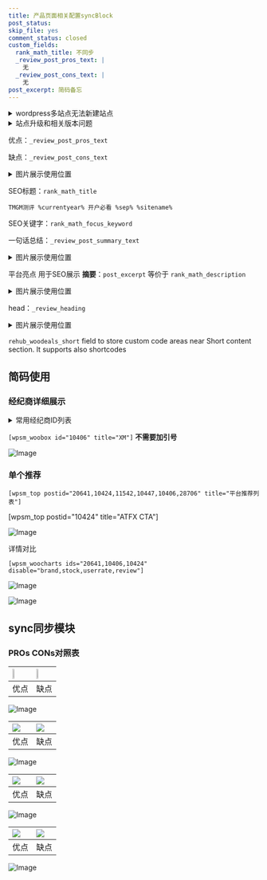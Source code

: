 ```yaml
---
title: 产品页面相关配置syncBlock
post_status: 
skip_file: yes
comment_status: closed
custom_fields:
  rank_math_title: 不同步
  _review_post_pros_text: |
    无
  _review_post_cons_text: |
    无
post_excerpt: 简码备忘
---
```

<details><summary>wordpress多站点无法新建站点</summary>

<li>和报错需要清理cookies一样的原因</li>
<li>wp-config.php里面<code>define( 'SUBDOMAIN_INSTALL', false );//子域名安装</code></li>
<li>新建子站点是用<code>define( 'SUBDOMAIN_INSTALL', true);//子域名安装</code> 完成以后，改成<code>false</code></li>
</details>

<details><summary>站点升级和相关版本问题</summary>

<p>wordpress：5.9.9
woocommerce：7.5.1
出现问题的地方：主题选项里面>><strong>Product layout >>compact style</strong></p>
<p>如何出现没有用过的字段 导致无法保存。先导出配置 然后进行修改，后面再次恢复即可。</p>
<p>出现部分字段无法显示时，需要返回默认布局后，对产品进行保存就好了。</p>
<p></p>
</details>

优点：`_review_post_pros_text`

缺点：`_review_post_cons_text`

<details><summary>图片展示使用位置</summary>

<img src="https://prod-files-secure.s3.us-west-2.amazonaws.com/39ed1227-6d7d-4570-be36-9ccd4a2c4241/f51d3d83-55d4-4bdf-9604-f37ec77ab556/Untitled.png?X-Amz-Algorithm=AWS4-HMAC-SHA256&X-Amz-Content-Sha256=UNSIGNED-PAYLOAD&X-Amz-Credential=ASIAZI2LB4662LW7B7SU%2F20250908%2Fus-west-2%2Fs3%2Faws4_request&X-Amz-Date=20250908T165521Z&X-Amz-Expires=3600&X-Amz-Security-Token=IQoJb3JpZ2luX2VjEFgaCXVzLXdlc3QtMiJGMEQCIAy2RUkfDIdFxmwxtJMCP6ayvhahmlKAv133H54LOe8FAiBwPUOm%2Fly0%2BzmS1MVYUvLBuD5rGlLIn%2Fz7eI1gt%2FJL0iqIBAjB%2F%2F%2F%2F%2F%2F%2F%2F%2F%2F8BEAAaDDYzNzQyMzE4MzgwNSIMpOOdbMR25W3wGnS6KtwDEOBEp5W4FDZtZhukEVqSY6ZAqSUQScNNLR%2BldIlC2%2BxAaK4hyef3vwNlgfYUlgsW1lepyE2Ol8trdRFo%2F94mg%2BkH4B9QUG%2BzKjt4dwodSbtxPMImViGeHcGQG26A%2BAoAx7fMEB6MKYmomlVoqMvCt5B86o%2B9lk5F9JSrldrReCsNbNvXZMfPahTUx%2FGmX%2BhAk1XmG83V%2FzRzN6cG1VR0gyg7aF9AX8i3E3qgbRQIaND5uvp14cWcJ6RlsN0CacMfqrmqJFJbpGaHXc4tTgqNIRrpQeyX7GPycKf08XgSvuqaEbNW458RlIAvuKRZixrkD1B3XHT66HQC6HbM9uFnYVz4lSo0GF7eU4xJeRT3XFm%2Fyf9RyscpUOLNHjQfnzXNlmdzUcAe6ViEjR6keJR81pOrfBsMX%2Bo4inggSS0GU9RzZ1jPrqU0RUKx4PtIqv4v%2F6eKuCK%2F%2F2jTOFMRsB%2FtXu1t76Ev0InBYqzUCb7OuG1DgtLHCOnDNPyf1bi7wiE%2BJbxw74whKvBMlj2xRKtap5lW4M5rBd6bVu%2FunQjpZMLtLg%2B5rVfsfZs5a%2BD2ZNZcVCzQRNNa2cz52n7y4%2Ffxch8yddTyD8quApbY895rbC6eyqt7ZgsAx6Yldzowj%2FD7xQY6pgGLxbJZbRmUTL%2B9DscQRYJvVnZVrQpvZtR1Rs8npj%2BiHX51dL11f8St0fguZkosDDoNPvbb%2FZEtQDht%2FsLxpdIGkTtKwFIE3Vi%2BQV9%2BuzjsDioPSk0idK1Tj5fhqp4eucGiK%2B8g%2BnY%2FnztviLziedsaHP%2By6nnX4skdxbtYeJQXHWZXAo%2FYmkkjlDeYQ9W%2FaVuQEAixvfZHWP%2FKz9Lw%2FPoijnRPFAeY&X-Amz-Signature=9ed2bbf5a9c60c484813158ce443ac877dfbe55b16964fc973f830f9a3879716&X-Amz-SignedHeaders=host&x-amz-checksum-mode=ENABLED&x-id=GetObject" alt="Image">
</details>

SEO标题：`rank_math_title`

`TMGM测评 %currentyear% 开户必看 %sep% %sitename%`

SEO关键字：`rank_math_focus_keyword`

一句话总结：`_review_post_summary_text`

<details><summary>图片展示使用位置</summary>

<img src="https://prod-files-secure.s3.us-west-2.amazonaws.com/39ed1227-6d7d-4570-be36-9ccd4a2c4241/4b96a922-296c-4f4e-8630-d1c870cbce01/Untitled.png?X-Amz-Algorithm=AWS4-HMAC-SHA256&X-Amz-Content-Sha256=UNSIGNED-PAYLOAD&X-Amz-Credential=ASIAZI2LB466TZIPFIIV%2F20250908%2Fus-west-2%2Fs3%2Faws4_request&X-Amz-Date=20250908T165522Z&X-Amz-Expires=3600&X-Amz-Security-Token=IQoJb3JpZ2luX2VjEFgaCXVzLXdlc3QtMiJGMEQCICBNoIhZqb6Qnzsm3zK6uET5wfCrAckSm3Oy3%2FBdRsMyAiBFPE9zfLDwm6ABHfCq8oOehM1dccFwNnEPaCQebYI%2FviqIBAjB%2F%2F%2F%2F%2F%2F%2F%2F%2F%2F8BEAAaDDYzNzQyMzE4MzgwNSIM3uAY3RNw2uHTtzJHKtwD%2B%2FN3%2B3j4trA4cDMgtGSm6yf%2Fl%2F7CV6cWQZOsZoAPR4x5aDZA8mFnC39FpO%2FKdHanyr5CMA6ErG1murkHgsv5n92k%2BRVvHzWemK98xEM%2Ba8uoE5IWeRfhWQXMGaq%2BAXpTE2IRcrSZ%2BlBa%2BK6KZTDgGLijILNFmW0QXCcKPErBCMmoC%2F9zHxnF0NpklbtbBK%2BY0mGb6q4x82zPhZNl%2BUKX6%2FGOVa%2B1ubEoovX%2BABgg6X5CtE85SAScLk4isdXyMtVJ2WUtqm%2F%2FKWfJEbel8Sl9fiV%2FP1xLW3x3hN4CfSIMtrRoKa7L2hYMx8isKE3dIewcC4OPRbjglwiM0LK8r3gWmV8cYcF78Fhi2xj%2BhLj6KPXRUqV2IBJ5uI9eKkMptIAW4dbVqJXi4c3fOL70d89Orn%2BSI%2FDxSzjNE9qhqoEQvTjORJAn0PLfYHHoivcIMiAE4jF6IS8zD5CpF8vsHLCnW7G6s%2FAZGLnTgkJ6xi35wCU4NCl7Lo5pGqpEz5Waz7cd5KzMqwIdbVBSRNwLFiDTs4l5ujj5UbOht3hs%2BdUFHjkk2Mc%2FBDS%2Bo%2FilIfRU4L7HPPYbCJzydojkbrJeC1dyGymHBGMXapq%2FXQ9WSok1VTReHuSHXVXmYhTQoWAwgvD7xQY6pgH7%2F2jT1s3X8bv%2FBntaior5UF2zvCqamQOv3H66SHXBXXzzT3NHSgTYPyPFWsnYmgIsDJ%2Fo%2Bbdxf69uED3tRVH6%2BwcWaoOgiZnYn6hig7w2wyo0rGT%2BJ%2BuDIDR7EUkfHqhuv3hNlqwoKyuenAqU49DrGIRxc9JHyeAjf7ZSWllDY6GfSipK4p60m2C0MV%2FLauKDAetV%2BXPop1%2ByvKbt4BCgxxmQz4dn&X-Amz-Signature=5ce74bca2eb590481a7602cafd082e335db30704d5fc35cb9e3674de6afb7921&X-Amz-SignedHeaders=host&x-amz-checksum-mode=ENABLED&x-id=GetObject" alt="Image">
</details>

平台亮点 用于SEO展示 **摘要**：`post_excerpt`  等价于 `rank_math_description`

<details><summary>图片展示使用位置</summary>

<img src="https://prod-files-secure.s3.us-west-2.amazonaws.com/39ed1227-6d7d-4570-be36-9ccd4a2c4241/1ee11f63-b60a-4dfe-a7a7-d58ff23b5d88/Untitled.png?X-Amz-Algorithm=AWS4-HMAC-SHA256&X-Amz-Content-Sha256=UNSIGNED-PAYLOAD&X-Amz-Credential=ASIAZI2LB4662W46FZEF%2F20250908%2Fus-west-2%2Fs3%2Faws4_request&X-Amz-Date=20250908T165522Z&X-Amz-Expires=3600&X-Amz-Security-Token=IQoJb3JpZ2luX2VjEFgaCXVzLXdlc3QtMiJHMEUCIQD%2FTFzi8e%2BHJIYgVOW7tGBRxh2Cd1we93Vxo2ZUIPWFLwIgKVcZ05%2BB0JE9S0HEoZwAfnPVZgudAVgppoRUdHtp0pIqiAQIwf%2F%2F%2F%2F%2F%2F%2F%2F%2F%2FARAAGgw2Mzc0MjMxODM4MDUiDLEqGsUGyTUqkWr6HyrcAzn6txCf3ghO8tq%2BF8ja7lgR%2BCQK7Fk344gY1J6kY725IX2KbDoRAkKWOQSXekWpw4cQ5iNEcbwAuS828QDXPapuNY4hAGQ%2BctZLYtTNbP10j3mvy3gp355DnQ0UUVaZlraV%2FjXSnKbTtEZqnewrYVWtZwz8TmyKEYenVwiHJ4AyoUZJNdoymZY3QNaC3GFHT4xl1%2B9xcLOlG1ZvW2%2FtC5cTGPubNt17KhwiBk6Im%2B6LouIkCnMmvj6DJjKIShxICw100bXmAIavTkQCDhABkPhYDhTnKKFgrKbgLnQv%2BN2iDRym9DJq5kaGSGChC0Qn8hGQq5lEK8wcalLFe3P6pj2YD%2F17KZj8CuGyie%2ByCtHfWAQrgwCIe79a1fokzdIArnt9ak8g4xz5stOJjubIPzLd9zHvXcQP4dNpSomh1koavuWx5VTf50XYXVRUFIS1HiRXz2vYcDnBEPCQk52ySoWeX8v74dHCuuy2L%2FCuRjHsxU%2B%2BvzUKsiGHvXQX814gHTDjhJVqFFz18qnBQxC%2BLFmWIRvCgbLas0mk4biCxsIFy38cURho3ACkqcpet1hKAfIw91rIoSOoR0NWy%2FwVayahW41T%2Fdrygz%2FkV%2BuJOXLXJwSanxND2HG0pxxNMPHv%2B8UGOqUBpnyyGzYSoF0AKcEK81n1T%2Fyd9N%2Fpk7C4EHAJSWkM9esD3TZDL7Fvsbj9KQsZD2COs00mtwRSGsN45QPQ%2FOxpXILzI2QU5jkRE79vCJGosR77GZB4uxhxXn5JijPinfYVj6f219nx12CRToEvippp15b%2FjkRvk3WL1ITa8n3BuzgE%2F6hE7RzCBGgQK4CWdU%2Bm%2BoUAq%2BeDb8A4Ybc361upy68KPaWl&X-Amz-Signature=389e7c62a35c3aa0ec232e6ebd9560c8d17cbf80d5bcc0cbaa0dc90c37e3265f&X-Amz-SignedHeaders=host&x-amz-checksum-mode=ENABLED&x-id=GetObject" alt="Image">
<img src="https://prod-files-secure.s3.us-west-2.amazonaws.com/39ed1227-6d7d-4570-be36-9ccd4a2c4241/ad4118b5-78d8-4fbe-801e-3b29b5d99c01/Untitled.png?X-Amz-Algorithm=AWS4-HMAC-SHA256&X-Amz-Content-Sha256=UNSIGNED-PAYLOAD&X-Amz-Credential=ASIAZI2LB4662W46FZEF%2F20250908%2Fus-west-2%2Fs3%2Faws4_request&X-Amz-Date=20250908T165522Z&X-Amz-Expires=3600&X-Amz-Security-Token=IQoJb3JpZ2luX2VjEFgaCXVzLXdlc3QtMiJHMEUCIQD%2FTFzi8e%2BHJIYgVOW7tGBRxh2Cd1we93Vxo2ZUIPWFLwIgKVcZ05%2BB0JE9S0HEoZwAfnPVZgudAVgppoRUdHtp0pIqiAQIwf%2F%2F%2F%2F%2F%2F%2F%2F%2F%2FARAAGgw2Mzc0MjMxODM4MDUiDLEqGsUGyTUqkWr6HyrcAzn6txCf3ghO8tq%2BF8ja7lgR%2BCQK7Fk344gY1J6kY725IX2KbDoRAkKWOQSXekWpw4cQ5iNEcbwAuS828QDXPapuNY4hAGQ%2BctZLYtTNbP10j3mvy3gp355DnQ0UUVaZlraV%2FjXSnKbTtEZqnewrYVWtZwz8TmyKEYenVwiHJ4AyoUZJNdoymZY3QNaC3GFHT4xl1%2B9xcLOlG1ZvW2%2FtC5cTGPubNt17KhwiBk6Im%2B6LouIkCnMmvj6DJjKIShxICw100bXmAIavTkQCDhABkPhYDhTnKKFgrKbgLnQv%2BN2iDRym9DJq5kaGSGChC0Qn8hGQq5lEK8wcalLFe3P6pj2YD%2F17KZj8CuGyie%2ByCtHfWAQrgwCIe79a1fokzdIArnt9ak8g4xz5stOJjubIPzLd9zHvXcQP4dNpSomh1koavuWx5VTf50XYXVRUFIS1HiRXz2vYcDnBEPCQk52ySoWeX8v74dHCuuy2L%2FCuRjHsxU%2B%2BvzUKsiGHvXQX814gHTDjhJVqFFz18qnBQxC%2BLFmWIRvCgbLas0mk4biCxsIFy38cURho3ACkqcpet1hKAfIw91rIoSOoR0NWy%2FwVayahW41T%2Fdrygz%2FkV%2BuJOXLXJwSanxND2HG0pxxNMPHv%2B8UGOqUBpnyyGzYSoF0AKcEK81n1T%2Fyd9N%2Fpk7C4EHAJSWkM9esD3TZDL7Fvsbj9KQsZD2COs00mtwRSGsN45QPQ%2FOxpXILzI2QU5jkRE79vCJGosR77GZB4uxhxXn5JijPinfYVj6f219nx12CRToEvippp15b%2FjkRvk3WL1ITa8n3BuzgE%2F6hE7RzCBGgQK4CWdU%2Bm%2BoUAq%2BeDb8A4Ybc361upy68KPaWl&X-Amz-Signature=1f1011ea03fdf1278b039fee2b5fba87e08132d1613d785bdf40abb8800f09a1&X-Amz-SignedHeaders=host&x-amz-checksum-mode=ENABLED&x-id=GetObject" alt="Image">
<img src="https://prod-files-secure.s3.us-west-2.amazonaws.com/39ed1227-6d7d-4570-be36-9ccd4a2c4241/a38cf7c9-a79c-4b64-9e94-13589fe0758b/Untitled.png?X-Amz-Algorithm=AWS4-HMAC-SHA256&X-Amz-Content-Sha256=UNSIGNED-PAYLOAD&X-Amz-Credential=ASIAZI2LB4662W46FZEF%2F20250908%2Fus-west-2%2Fs3%2Faws4_request&X-Amz-Date=20250908T165522Z&X-Amz-Expires=3600&X-Amz-Security-Token=IQoJb3JpZ2luX2VjEFgaCXVzLXdlc3QtMiJHMEUCIQD%2FTFzi8e%2BHJIYgVOW7tGBRxh2Cd1we93Vxo2ZUIPWFLwIgKVcZ05%2BB0JE9S0HEoZwAfnPVZgudAVgppoRUdHtp0pIqiAQIwf%2F%2F%2F%2F%2F%2F%2F%2F%2F%2FARAAGgw2Mzc0MjMxODM4MDUiDLEqGsUGyTUqkWr6HyrcAzn6txCf3ghO8tq%2BF8ja7lgR%2BCQK7Fk344gY1J6kY725IX2KbDoRAkKWOQSXekWpw4cQ5iNEcbwAuS828QDXPapuNY4hAGQ%2BctZLYtTNbP10j3mvy3gp355DnQ0UUVaZlraV%2FjXSnKbTtEZqnewrYVWtZwz8TmyKEYenVwiHJ4AyoUZJNdoymZY3QNaC3GFHT4xl1%2B9xcLOlG1ZvW2%2FtC5cTGPubNt17KhwiBk6Im%2B6LouIkCnMmvj6DJjKIShxICw100bXmAIavTkQCDhABkPhYDhTnKKFgrKbgLnQv%2BN2iDRym9DJq5kaGSGChC0Qn8hGQq5lEK8wcalLFe3P6pj2YD%2F17KZj8CuGyie%2ByCtHfWAQrgwCIe79a1fokzdIArnt9ak8g4xz5stOJjubIPzLd9zHvXcQP4dNpSomh1koavuWx5VTf50XYXVRUFIS1HiRXz2vYcDnBEPCQk52ySoWeX8v74dHCuuy2L%2FCuRjHsxU%2B%2BvzUKsiGHvXQX814gHTDjhJVqFFz18qnBQxC%2BLFmWIRvCgbLas0mk4biCxsIFy38cURho3ACkqcpet1hKAfIw91rIoSOoR0NWy%2FwVayahW41T%2Fdrygz%2FkV%2BuJOXLXJwSanxND2HG0pxxNMPHv%2B8UGOqUBpnyyGzYSoF0AKcEK81n1T%2Fyd9N%2Fpk7C4EHAJSWkM9esD3TZDL7Fvsbj9KQsZD2COs00mtwRSGsN45QPQ%2FOxpXILzI2QU5jkRE79vCJGosR77GZB4uxhxXn5JijPinfYVj6f219nx12CRToEvippp15b%2FjkRvk3WL1ITa8n3BuzgE%2F6hE7RzCBGgQK4CWdU%2Bm%2BoUAq%2BeDb8A4Ybc361upy68KPaWl&X-Amz-Signature=56b32d854afb7ec2b8aada2af5d1ce3b2ac024029374f1e21d7633986c19bda0&X-Amz-SignedHeaders=host&x-amz-checksum-mode=ENABLED&x-id=GetObject" alt="Image">
<img src="https://prod-files-secure.s3.us-west-2.amazonaws.com/39ed1227-6d7d-4570-be36-9ccd4a2c4241/7da6fc1e-d2ac-42ae-8c75-cb5749aa18f6/Untitled.png?X-Amz-Algorithm=AWS4-HMAC-SHA256&X-Amz-Content-Sha256=UNSIGNED-PAYLOAD&X-Amz-Credential=ASIAZI2LB4662W46FZEF%2F20250908%2Fus-west-2%2Fs3%2Faws4_request&X-Amz-Date=20250908T165522Z&X-Amz-Expires=3600&X-Amz-Security-Token=IQoJb3JpZ2luX2VjEFgaCXVzLXdlc3QtMiJHMEUCIQD%2FTFzi8e%2BHJIYgVOW7tGBRxh2Cd1we93Vxo2ZUIPWFLwIgKVcZ05%2BB0JE9S0HEoZwAfnPVZgudAVgppoRUdHtp0pIqiAQIwf%2F%2F%2F%2F%2F%2F%2F%2F%2F%2FARAAGgw2Mzc0MjMxODM4MDUiDLEqGsUGyTUqkWr6HyrcAzn6txCf3ghO8tq%2BF8ja7lgR%2BCQK7Fk344gY1J6kY725IX2KbDoRAkKWOQSXekWpw4cQ5iNEcbwAuS828QDXPapuNY4hAGQ%2BctZLYtTNbP10j3mvy3gp355DnQ0UUVaZlraV%2FjXSnKbTtEZqnewrYVWtZwz8TmyKEYenVwiHJ4AyoUZJNdoymZY3QNaC3GFHT4xl1%2B9xcLOlG1ZvW2%2FtC5cTGPubNt17KhwiBk6Im%2B6LouIkCnMmvj6DJjKIShxICw100bXmAIavTkQCDhABkPhYDhTnKKFgrKbgLnQv%2BN2iDRym9DJq5kaGSGChC0Qn8hGQq5lEK8wcalLFe3P6pj2YD%2F17KZj8CuGyie%2ByCtHfWAQrgwCIe79a1fokzdIArnt9ak8g4xz5stOJjubIPzLd9zHvXcQP4dNpSomh1koavuWx5VTf50XYXVRUFIS1HiRXz2vYcDnBEPCQk52ySoWeX8v74dHCuuy2L%2FCuRjHsxU%2B%2BvzUKsiGHvXQX814gHTDjhJVqFFz18qnBQxC%2BLFmWIRvCgbLas0mk4biCxsIFy38cURho3ACkqcpet1hKAfIw91rIoSOoR0NWy%2FwVayahW41T%2Fdrygz%2FkV%2BuJOXLXJwSanxND2HG0pxxNMPHv%2B8UGOqUBpnyyGzYSoF0AKcEK81n1T%2Fyd9N%2Fpk7C4EHAJSWkM9esD3TZDL7Fvsbj9KQsZD2COs00mtwRSGsN45QPQ%2FOxpXILzI2QU5jkRE79vCJGosR77GZB4uxhxXn5JijPinfYVj6f219nx12CRToEvippp15b%2FjkRvk3WL1ITa8n3BuzgE%2F6hE7RzCBGgQK4CWdU%2Bm%2BoUAq%2BeDb8A4Ybc361upy68KPaWl&X-Amz-Signature=248ed5f5812e42706d3cceb4ce0d1df34bd925e3f363a77cbf577deaf0b69471&X-Amz-SignedHeaders=host&x-amz-checksum-mode=ENABLED&x-id=GetObject" alt="Image">
<img src="https://prod-files-secure.s3.us-west-2.amazonaws.com/39ed1227-6d7d-4570-be36-9ccd4a2c4241/7e97f40a-eaee-47f5-b2f9-475f96808fa7/Untitled.png?X-Amz-Algorithm=AWS4-HMAC-SHA256&X-Amz-Content-Sha256=UNSIGNED-PAYLOAD&X-Amz-Credential=ASIAZI2LB4662W46FZEF%2F20250908%2Fus-west-2%2Fs3%2Faws4_request&X-Amz-Date=20250908T165522Z&X-Amz-Expires=3600&X-Amz-Security-Token=IQoJb3JpZ2luX2VjEFgaCXVzLXdlc3QtMiJHMEUCIQD%2FTFzi8e%2BHJIYgVOW7tGBRxh2Cd1we93Vxo2ZUIPWFLwIgKVcZ05%2BB0JE9S0HEoZwAfnPVZgudAVgppoRUdHtp0pIqiAQIwf%2F%2F%2F%2F%2F%2F%2F%2F%2F%2FARAAGgw2Mzc0MjMxODM4MDUiDLEqGsUGyTUqkWr6HyrcAzn6txCf3ghO8tq%2BF8ja7lgR%2BCQK7Fk344gY1J6kY725IX2KbDoRAkKWOQSXekWpw4cQ5iNEcbwAuS828QDXPapuNY4hAGQ%2BctZLYtTNbP10j3mvy3gp355DnQ0UUVaZlraV%2FjXSnKbTtEZqnewrYVWtZwz8TmyKEYenVwiHJ4AyoUZJNdoymZY3QNaC3GFHT4xl1%2B9xcLOlG1ZvW2%2FtC5cTGPubNt17KhwiBk6Im%2B6LouIkCnMmvj6DJjKIShxICw100bXmAIavTkQCDhABkPhYDhTnKKFgrKbgLnQv%2BN2iDRym9DJq5kaGSGChC0Qn8hGQq5lEK8wcalLFe3P6pj2YD%2F17KZj8CuGyie%2ByCtHfWAQrgwCIe79a1fokzdIArnt9ak8g4xz5stOJjubIPzLd9zHvXcQP4dNpSomh1koavuWx5VTf50XYXVRUFIS1HiRXz2vYcDnBEPCQk52ySoWeX8v74dHCuuy2L%2FCuRjHsxU%2B%2BvzUKsiGHvXQX814gHTDjhJVqFFz18qnBQxC%2BLFmWIRvCgbLas0mk4biCxsIFy38cURho3ACkqcpet1hKAfIw91rIoSOoR0NWy%2FwVayahW41T%2Fdrygz%2FkV%2BuJOXLXJwSanxND2HG0pxxNMPHv%2B8UGOqUBpnyyGzYSoF0AKcEK81n1T%2Fyd9N%2Fpk7C4EHAJSWkM9esD3TZDL7Fvsbj9KQsZD2COs00mtwRSGsN45QPQ%2FOxpXILzI2QU5jkRE79vCJGosR77GZB4uxhxXn5JijPinfYVj6f219nx12CRToEvippp15b%2FjkRvk3WL1ITa8n3BuzgE%2F6hE7RzCBGgQK4CWdU%2Bm%2BoUAq%2BeDb8A4Ybc361upy68KPaWl&X-Amz-Signature=077a21f93f61a29dcd0374be5e7ed9b9da940e58c2c775bc41ad264e2d45c14b&X-Amz-SignedHeaders=host&x-amz-checksum-mode=ENABLED&x-id=GetObject" alt="Image">
</details>

head：`_review_heading`

<details><summary>图片展示使用位置</summary>

<img src="https://prod-files-secure.s3.us-west-2.amazonaws.com/39ed1227-6d7d-4570-be36-9ccd4a2c4241/3a4650ad-9887-415c-889a-edd51fa54f27/Untitled.png?X-Amz-Algorithm=AWS4-HMAC-SHA256&X-Amz-Content-Sha256=UNSIGNED-PAYLOAD&X-Amz-Credential=ASIAZI2LB4664IXLW5GL%2F20250908%2Fus-west-2%2Fs3%2Faws4_request&X-Amz-Date=20250908T165523Z&X-Amz-Expires=3600&X-Amz-Security-Token=IQoJb3JpZ2luX2VjEFgaCXVzLXdlc3QtMiJIMEYCIQD9Zrp66d5HG86XJE%2F3hyKpKLVH9V%2FZOuB%2BX7JJswOikAIhAPUcByMOW3zqpvvZ%2FJEDp37EZobZIP4TYtgwplBgRSe3KogECMH%2F%2F%2F%2F%2F%2F%2F%2F%2F%2FwEQABoMNjM3NDIzMTgzODA1IgxxCmq9MxAFEF6bbfsq3AOk7OIvcDsIiJ3%2BNkqM1jShZRuQd%2BUiG1ZSjbkSEwoxldZCSGyVrDtU%2BKoIcRIThFRKE52FtFcxP2oLkmOw49Au24MEt1ZdQsVveNZ87zNjC2GA9XOWl89LcT2FLi0vvFyTKe%2FU7pg3Jp7SXZppNmalCS6enJNBRVUSNhsRJYzrn%2BbB9R6NcK0ilkObZoX9SP0bgBW6ZQBMPZTU%2FRX%2F4P7L2l%2BpfHvWtDkxThe%2FVC5hQggjABVJ8Gt%2FBHy5xLw%2F1%2Bh3IpFlGN1%2FD8WUjP5e5eMLJnEI7mABa5TKi50nqiUunGVsfpjkjGVvyYZk89C1bzJ8DBSUBCVvfrkNIa1gxGQHAcTmPxQT%2B0Pa3cNz47DgpaHwJ3MotScO%2BM6jfoOVDIwP2pQA2gvmssXBqrolHBi49phf8gagGMg4%2B8w64isI6CIVxVuk2cRDwdJ%2BgZqJ0BtXiDAYXF06%2FmFfJ70614au60mjW%2F84dTF4xVz66AVeItdw8V%2FXhjYUXdHtdUqA0sdbrpKoS1W2OPWBns13CfKpEfH8eW3ny0KM4yJEV1w2X0g6T2AzDdbllSie6sO9h4hdSTcwcMjtSdKMEKh6J43VwcgC1VP1ryba8bUdiHIIIYReRxB30TUTubzXXjD27%2FvFBjqkAaYjMgrwbqAX5ksShbP8B04hDwOwi9R968YtBSygs%2BFKGSQpHqYgJEmUqZRCryZoswBmkdoJWlrql1fnFVKykEnFHET%2BnpCFQlSchVvZxBJKbclTljTsFH2sEG50dRmiO4q0lzyvQ3rQw%2BI5BQ%2F8Iqd7rzhcwP1NQiBL42ct3aoKW0cbpEZN0w%2By3EVwXi7kO3610f9KcrzfED%2F%2FjRGWBE%2FX8Do0&X-Amz-Signature=c9cd2503355069dba847ba9ff48849fa4eb11a83caeafe089c5e16f59f51b5cf&X-Amz-SignedHeaders=host&x-amz-checksum-mode=ENABLED&x-id=GetObject" alt="Image">
</details>

`rehub_woodeals_short`	field to store custom code areas near Short content section. It supports also shortcodes



## 简码使用

### 经纪商详细展示

<details><summary>常用经纪商ID列表</summary>

<pre><code class="php">嘉盛 ===> 20641  [wpsm_woobox id="20641" title="嘉盛"]
易信easymarkets ===> 11542  [wpsm_woobox id="11542" title="易信easymarkets"]
ATFX外汇 ===> 10424  [wpsm_woobox id="10424" title="ATFX"]
XM ===> 10406  [wpsm_woobox id="10406" title="XM"]
TMGM ===> 29622  [wpsm_woobox id="29622" title="TMGM"]
HYCM ===> 10447  [wpsm_woobox id="10447" title="HYCM"]
fpmarkets澳福外汇 ===> 20639  [wpsm_woobox id="20639" title="fpmarkets澳福外汇"]</code></pre>
</details>

`[wpsm_woobox id="10406" title="XM"]` **不需要加引号**

![Image](https://prod-files-secure.s3.us-west-2.amazonaws.com/39ed1227-6d7d-4570-be36-9ccd4a2c4241/4f898f9d-0fa7-4e43-acd3-ac6bc7be575a/Untitled.png?X-Amz-Algorithm=AWS4-HMAC-SHA256&X-Amz-Content-Sha256=UNSIGNED-PAYLOAD&X-Amz-Credential=ASIAZI2LB46662LWV3XL%2F20250908%2Fus-west-2%2Fs3%2Faws4_request&X-Amz-Date=20250908T165520Z&X-Amz-Expires=3600&X-Amz-Security-Token=IQoJb3JpZ2luX2VjEFgaCXVzLXdlc3QtMiJGMEQCIFlipbI0NEQaabj5VTHNLRSa0e%2Bg%2B4pDNQ90Hl0GCvAXAiBzV%2BIFwM6o%2BXTdKBQtU89UHqGS3sWLXRn12Ob%2B0UsVLyqIBAjB%2F%2F%2F%2F%2F%2F%2F%2F%2F%2F8BEAAaDDYzNzQyMzE4MzgwNSIMGOUX7NcHUF%2FrI2rtKtwD2LDbCJvcNpb1CH%2F1I2V7RRaE79OLfgw4HBlJqnHfHRYhbPzW9sur6A0BWcdcqBz9BFVtNbz8euQqemm3r0bo0A2WxPMX%2F1xa9DIut2iFPISaBLbzjjL1wF26E166Y9uPlQRC0v9Njh9gpygAUH8U3HtreH%2F1UrKTg1Aiy84hkC0h2tXQqInZkDlZaEuXD5rghJYHCtUepv8VdlNlkuEg5yVcKKjEUo0hrtXHLCHdgjDLkVbkKqC%2FryrpPPfN64uaAWnTEb7W0XEaDg5hZhPDoM7U0EUPsku%2BHWuI6GA66w3uLW%2FBfiaZt0SZ5FJO89Na4NRZO4TwfU2d9vuxIOEXZDaqx64uHUZGC9r5GQD%2BBSdnTpx7ZJYij1fvFkD1puLATWETYp5P2FCLrt5zHrDTBuz5HEge8xbkleMkJ%2FTqIOkc7ttbX0QfLul5x9eCzUBy0TPpIj8T5ca2IdsbLuHfnf5Vt57VkkzIEPVONQ4oViqwT8IJOTn7WeYv42ITyxqBFPKPWSHApsv%2BGKxEzk6ERup%2BskYQuRoLa9om2y%2FpKaO8ikP%2Bvw2d%2BRDBrOmMjdD0X8ktkw%2FH1oMr79%2FTsq8%2BUfZ8AqluLbxVZxpTEVdt6lVHT%2B9k8JBOdIsaJDww%2B%2B%2F7xQY6pgHNcFi4gAXgQOA7ybU3zOQshPyqf7zekWmnpxFnPobcSW0H9Wpi9CXu5iraU55nWBcAb8YzsCRiDONNqLmt5HugziTA1xeXQF3cm6iDM1doKc5j1No9maCNqqY1jhLQB5pvcyJTrmVHIA2JAW%2BEt7BOuAdy4DPvt9DFHiaDGZyWITSg3vBgxnpTpxEJJqRdRwiOVyA0QZU1uBMhmSl3zd%2Btj5H0X%2Fg%2B&X-Amz-Signature=c87c2fa3a334ee06dfedec22ba05c30b11b24a0881d325a24615d933dbc14dbf&X-Amz-SignedHeaders=host&x-amz-checksum-mode=ENABLED&x-id=GetObject)

### 单个推荐
`[wpsm_top postid="20641,10424,11542,10447,10406,28706" title="平台推荐列表"]`

[wpsm_top postid="10424" title="ATFX CTA"]

![Image](https://prod-files-secure.s3.us-west-2.amazonaws.com/39ed1227-6d7d-4570-be36-9ccd4a2c4241/5ac620dc-51a8-48b6-b55d-91f47299193c/Untitled.png?X-Amz-Algorithm=AWS4-HMAC-SHA256&X-Amz-Content-Sha256=UNSIGNED-PAYLOAD&X-Amz-Credential=ASIAZI2LB46662LWV3XL%2F20250908%2Fus-west-2%2Fs3%2Faws4_request&X-Amz-Date=20250908T165520Z&X-Amz-Expires=3600&X-Amz-Security-Token=IQoJb3JpZ2luX2VjEFgaCXVzLXdlc3QtMiJGMEQCIFlipbI0NEQaabj5VTHNLRSa0e%2Bg%2B4pDNQ90Hl0GCvAXAiBzV%2BIFwM6o%2BXTdKBQtU89UHqGS3sWLXRn12Ob%2B0UsVLyqIBAjB%2F%2F%2F%2F%2F%2F%2F%2F%2F%2F8BEAAaDDYzNzQyMzE4MzgwNSIMGOUX7NcHUF%2FrI2rtKtwD2LDbCJvcNpb1CH%2F1I2V7RRaE79OLfgw4HBlJqnHfHRYhbPzW9sur6A0BWcdcqBz9BFVtNbz8euQqemm3r0bo0A2WxPMX%2F1xa9DIut2iFPISaBLbzjjL1wF26E166Y9uPlQRC0v9Njh9gpygAUH8U3HtreH%2F1UrKTg1Aiy84hkC0h2tXQqInZkDlZaEuXD5rghJYHCtUepv8VdlNlkuEg5yVcKKjEUo0hrtXHLCHdgjDLkVbkKqC%2FryrpPPfN64uaAWnTEb7W0XEaDg5hZhPDoM7U0EUPsku%2BHWuI6GA66w3uLW%2FBfiaZt0SZ5FJO89Na4NRZO4TwfU2d9vuxIOEXZDaqx64uHUZGC9r5GQD%2BBSdnTpx7ZJYij1fvFkD1puLATWETYp5P2FCLrt5zHrDTBuz5HEge8xbkleMkJ%2FTqIOkc7ttbX0QfLul5x9eCzUBy0TPpIj8T5ca2IdsbLuHfnf5Vt57VkkzIEPVONQ4oViqwT8IJOTn7WeYv42ITyxqBFPKPWSHApsv%2BGKxEzk6ERup%2BskYQuRoLa9om2y%2FpKaO8ikP%2Bvw2d%2BRDBrOmMjdD0X8ktkw%2FH1oMr79%2FTsq8%2BUfZ8AqluLbxVZxpTEVdt6lVHT%2B9k8JBOdIsaJDww%2B%2B%2F7xQY6pgHNcFi4gAXgQOA7ybU3zOQshPyqf7zekWmnpxFnPobcSW0H9Wpi9CXu5iraU55nWBcAb8YzsCRiDONNqLmt5HugziTA1xeXQF3cm6iDM1doKc5j1No9maCNqqY1jhLQB5pvcyJTrmVHIA2JAW%2BEt7BOuAdy4DPvt9DFHiaDGZyWITSg3vBgxnpTpxEJJqRdRwiOVyA0QZU1uBMhmSl3zd%2Btj5H0X%2Fg%2B&X-Amz-Signature=f1c76a20b2ecd2f1f1d92695139c26c6309cd9a7e48bc39b81b5a58ab769d011&X-Amz-SignedHeaders=host&x-amz-checksum-mode=ENABLED&x-id=GetObject)

详情对比

`[wpsm_woocharts ids="20641,10406,10424" disable="brand,stock,userrate,review"]`

![Image](https://prod-files-secure.s3.us-west-2.amazonaws.com/39ed1227-6d7d-4570-be36-9ccd4a2c4241/bf3ba45f-b9f3-4295-8aef-b4a495fd25f4/Untitled.png?X-Amz-Algorithm=AWS4-HMAC-SHA256&X-Amz-Content-Sha256=UNSIGNED-PAYLOAD&X-Amz-Credential=ASIAZI2LB46662LWV3XL%2F20250908%2Fus-west-2%2Fs3%2Faws4_request&X-Amz-Date=20250908T165520Z&X-Amz-Expires=3600&X-Amz-Security-Token=IQoJb3JpZ2luX2VjEFgaCXVzLXdlc3QtMiJGMEQCIFlipbI0NEQaabj5VTHNLRSa0e%2Bg%2B4pDNQ90Hl0GCvAXAiBzV%2BIFwM6o%2BXTdKBQtU89UHqGS3sWLXRn12Ob%2B0UsVLyqIBAjB%2F%2F%2F%2F%2F%2F%2F%2F%2F%2F8BEAAaDDYzNzQyMzE4MzgwNSIMGOUX7NcHUF%2FrI2rtKtwD2LDbCJvcNpb1CH%2F1I2V7RRaE79OLfgw4HBlJqnHfHRYhbPzW9sur6A0BWcdcqBz9BFVtNbz8euQqemm3r0bo0A2WxPMX%2F1xa9DIut2iFPISaBLbzjjL1wF26E166Y9uPlQRC0v9Njh9gpygAUH8U3HtreH%2F1UrKTg1Aiy84hkC0h2tXQqInZkDlZaEuXD5rghJYHCtUepv8VdlNlkuEg5yVcKKjEUo0hrtXHLCHdgjDLkVbkKqC%2FryrpPPfN64uaAWnTEb7W0XEaDg5hZhPDoM7U0EUPsku%2BHWuI6GA66w3uLW%2FBfiaZt0SZ5FJO89Na4NRZO4TwfU2d9vuxIOEXZDaqx64uHUZGC9r5GQD%2BBSdnTpx7ZJYij1fvFkD1puLATWETYp5P2FCLrt5zHrDTBuz5HEge8xbkleMkJ%2FTqIOkc7ttbX0QfLul5x9eCzUBy0TPpIj8T5ca2IdsbLuHfnf5Vt57VkkzIEPVONQ4oViqwT8IJOTn7WeYv42ITyxqBFPKPWSHApsv%2BGKxEzk6ERup%2BskYQuRoLa9om2y%2FpKaO8ikP%2Bvw2d%2BRDBrOmMjdD0X8ktkw%2FH1oMr79%2FTsq8%2BUfZ8AqluLbxVZxpTEVdt6lVHT%2B9k8JBOdIsaJDww%2B%2B%2F7xQY6pgHNcFi4gAXgQOA7ybU3zOQshPyqf7zekWmnpxFnPobcSW0H9Wpi9CXu5iraU55nWBcAb8YzsCRiDONNqLmt5HugziTA1xeXQF3cm6iDM1doKc5j1No9maCNqqY1jhLQB5pvcyJTrmVHIA2JAW%2BEt7BOuAdy4DPvt9DFHiaDGZyWITSg3vBgxnpTpxEJJqRdRwiOVyA0QZU1uBMhmSl3zd%2Btj5H0X%2Fg%2B&X-Amz-Signature=1a25de37c61d8e7474e8a1124ef443ca368c1ac3c9715dbfd09c1e5dce942668&X-Amz-SignedHeaders=host&x-amz-checksum-mode=ENABLED&x-id=GetObject)

![Image](https://prod-files-secure.s3.us-west-2.amazonaws.com/39ed1227-6d7d-4570-be36-9ccd4a2c4241/30bc56ef-f383-4b48-9768-2ebc9e436ec0/Untitled.png?X-Amz-Algorithm=AWS4-HMAC-SHA256&X-Amz-Content-Sha256=UNSIGNED-PAYLOAD&X-Amz-Credential=ASIAZI2LB46662LWV3XL%2F20250908%2Fus-west-2%2Fs3%2Faws4_request&X-Amz-Date=20250908T165520Z&X-Amz-Expires=3600&X-Amz-Security-Token=IQoJb3JpZ2luX2VjEFgaCXVzLXdlc3QtMiJGMEQCIFlipbI0NEQaabj5VTHNLRSa0e%2Bg%2B4pDNQ90Hl0GCvAXAiBzV%2BIFwM6o%2BXTdKBQtU89UHqGS3sWLXRn12Ob%2B0UsVLyqIBAjB%2F%2F%2F%2F%2F%2F%2F%2F%2F%2F8BEAAaDDYzNzQyMzE4MzgwNSIMGOUX7NcHUF%2FrI2rtKtwD2LDbCJvcNpb1CH%2F1I2V7RRaE79OLfgw4HBlJqnHfHRYhbPzW9sur6A0BWcdcqBz9BFVtNbz8euQqemm3r0bo0A2WxPMX%2F1xa9DIut2iFPISaBLbzjjL1wF26E166Y9uPlQRC0v9Njh9gpygAUH8U3HtreH%2F1UrKTg1Aiy84hkC0h2tXQqInZkDlZaEuXD5rghJYHCtUepv8VdlNlkuEg5yVcKKjEUo0hrtXHLCHdgjDLkVbkKqC%2FryrpPPfN64uaAWnTEb7W0XEaDg5hZhPDoM7U0EUPsku%2BHWuI6GA66w3uLW%2FBfiaZt0SZ5FJO89Na4NRZO4TwfU2d9vuxIOEXZDaqx64uHUZGC9r5GQD%2BBSdnTpx7ZJYij1fvFkD1puLATWETYp5P2FCLrt5zHrDTBuz5HEge8xbkleMkJ%2FTqIOkc7ttbX0QfLul5x9eCzUBy0TPpIj8T5ca2IdsbLuHfnf5Vt57VkkzIEPVONQ4oViqwT8IJOTn7WeYv42ITyxqBFPKPWSHApsv%2BGKxEzk6ERup%2BskYQuRoLa9om2y%2FpKaO8ikP%2Bvw2d%2BRDBrOmMjdD0X8ktkw%2FH1oMr79%2FTsq8%2BUfZ8AqluLbxVZxpTEVdt6lVHT%2B9k8JBOdIsaJDww%2B%2B%2F7xQY6pgHNcFi4gAXgQOA7ybU3zOQshPyqf7zekWmnpxFnPobcSW0H9Wpi9CXu5iraU55nWBcAb8YzsCRiDONNqLmt5HugziTA1xeXQF3cm6iDM1doKc5j1No9maCNqqY1jhLQB5pvcyJTrmVHIA2JAW%2BEt7BOuAdy4DPvt9DFHiaDGZyWITSg3vBgxnpTpxEJJqRdRwiOVyA0QZU1uBMhmSl3zd%2Btj5H0X%2Fg%2B&X-Amz-Signature=3f7a61d72bb9c3887dc4d4bf951c19b94a22319d05d6a3046b0d1e95611ab265&X-Amz-SignedHeaders=host&x-amz-checksum-mode=ENABLED&x-id=GetObject)

## sync同步模块

### PROs CONs对照表

| <img src="https://cdn.ifttt.fun/gh/jarlin8/OSS@main/icons/customize/pros.svg" height="auto" width="37.3%"> | <img src="https://cdn.ifttt.fun/gh/jarlin8/OSS@main/icons/customize/cons.svg" height="auto" width="28.8%"> |
| :--- | :--- |
| 优点 | 缺点 |

![Image](https://prod-files-secure.s3.us-west-2.amazonaws.com/39ed1227-6d7d-4570-be36-9ccd4a2c4241/8742b755-dfb5-4004-9a5f-d6e561664bd8/Untitled.png?X-Amz-Algorithm=AWS4-HMAC-SHA256&X-Amz-Content-Sha256=UNSIGNED-PAYLOAD&X-Amz-Credential=ASIAZI2LB46662LWV3XL%2F20250908%2Fus-west-2%2Fs3%2Faws4_request&X-Amz-Date=20250908T165520Z&X-Amz-Expires=3600&X-Amz-Security-Token=IQoJb3JpZ2luX2VjEFgaCXVzLXdlc3QtMiJGMEQCIFlipbI0NEQaabj5VTHNLRSa0e%2Bg%2B4pDNQ90Hl0GCvAXAiBzV%2BIFwM6o%2BXTdKBQtU89UHqGS3sWLXRn12Ob%2B0UsVLyqIBAjB%2F%2F%2F%2F%2F%2F%2F%2F%2F%2F8BEAAaDDYzNzQyMzE4MzgwNSIMGOUX7NcHUF%2FrI2rtKtwD2LDbCJvcNpb1CH%2F1I2V7RRaE79OLfgw4HBlJqnHfHRYhbPzW9sur6A0BWcdcqBz9BFVtNbz8euQqemm3r0bo0A2WxPMX%2F1xa9DIut2iFPISaBLbzjjL1wF26E166Y9uPlQRC0v9Njh9gpygAUH8U3HtreH%2F1UrKTg1Aiy84hkC0h2tXQqInZkDlZaEuXD5rghJYHCtUepv8VdlNlkuEg5yVcKKjEUo0hrtXHLCHdgjDLkVbkKqC%2FryrpPPfN64uaAWnTEb7W0XEaDg5hZhPDoM7U0EUPsku%2BHWuI6GA66w3uLW%2FBfiaZt0SZ5FJO89Na4NRZO4TwfU2d9vuxIOEXZDaqx64uHUZGC9r5GQD%2BBSdnTpx7ZJYij1fvFkD1puLATWETYp5P2FCLrt5zHrDTBuz5HEge8xbkleMkJ%2FTqIOkc7ttbX0QfLul5x9eCzUBy0TPpIj8T5ca2IdsbLuHfnf5Vt57VkkzIEPVONQ4oViqwT8IJOTn7WeYv42ITyxqBFPKPWSHApsv%2BGKxEzk6ERup%2BskYQuRoLa9om2y%2FpKaO8ikP%2Bvw2d%2BRDBrOmMjdD0X8ktkw%2FH1oMr79%2FTsq8%2BUfZ8AqluLbxVZxpTEVdt6lVHT%2B9k8JBOdIsaJDww%2B%2B%2F7xQY6pgHNcFi4gAXgQOA7ybU3zOQshPyqf7zekWmnpxFnPobcSW0H9Wpi9CXu5iraU55nWBcAb8YzsCRiDONNqLmt5HugziTA1xeXQF3cm6iDM1doKc5j1No9maCNqqY1jhLQB5pvcyJTrmVHIA2JAW%2BEt7BOuAdy4DPvt9DFHiaDGZyWITSg3vBgxnpTpxEJJqRdRwiOVyA0QZU1uBMhmSl3zd%2Btj5H0X%2Fg%2B&X-Amz-Signature=9fbf5192757d09e638d81e7d930a6aac425dcdb47e19ad43edcab429a35551c2&X-Amz-SignedHeaders=host&x-amz-checksum-mode=ENABLED&x-id=GetObject)

| <img src="https://cdn.ifttt.fun/gh/jarlin8/OSS@main/icons/customize/pros1.svg" height="auto"> | <img src="https://cdn.ifttt.fun/gh/jarlin8/OSS@main/icons/customize/cons1.svg" height="auto"> |
| :--- | :--- |
| 优点 | 缺点 |

![Image](https://prod-files-secure.s3.us-west-2.amazonaws.com/39ed1227-6d7d-4570-be36-9ccd4a2c4241/806358f8-c9c4-4e17-bb35-c6c76a5397a5/Untitled.png?X-Amz-Algorithm=AWS4-HMAC-SHA256&X-Amz-Content-Sha256=UNSIGNED-PAYLOAD&X-Amz-Credential=ASIAZI2LB46662LWV3XL%2F20250908%2Fus-west-2%2Fs3%2Faws4_request&X-Amz-Date=20250908T165520Z&X-Amz-Expires=3600&X-Amz-Security-Token=IQoJb3JpZ2luX2VjEFgaCXVzLXdlc3QtMiJGMEQCIFlipbI0NEQaabj5VTHNLRSa0e%2Bg%2B4pDNQ90Hl0GCvAXAiBzV%2BIFwM6o%2BXTdKBQtU89UHqGS3sWLXRn12Ob%2B0UsVLyqIBAjB%2F%2F%2F%2F%2F%2F%2F%2F%2F%2F8BEAAaDDYzNzQyMzE4MzgwNSIMGOUX7NcHUF%2FrI2rtKtwD2LDbCJvcNpb1CH%2F1I2V7RRaE79OLfgw4HBlJqnHfHRYhbPzW9sur6A0BWcdcqBz9BFVtNbz8euQqemm3r0bo0A2WxPMX%2F1xa9DIut2iFPISaBLbzjjL1wF26E166Y9uPlQRC0v9Njh9gpygAUH8U3HtreH%2F1UrKTg1Aiy84hkC0h2tXQqInZkDlZaEuXD5rghJYHCtUepv8VdlNlkuEg5yVcKKjEUo0hrtXHLCHdgjDLkVbkKqC%2FryrpPPfN64uaAWnTEb7W0XEaDg5hZhPDoM7U0EUPsku%2BHWuI6GA66w3uLW%2FBfiaZt0SZ5FJO89Na4NRZO4TwfU2d9vuxIOEXZDaqx64uHUZGC9r5GQD%2BBSdnTpx7ZJYij1fvFkD1puLATWETYp5P2FCLrt5zHrDTBuz5HEge8xbkleMkJ%2FTqIOkc7ttbX0QfLul5x9eCzUBy0TPpIj8T5ca2IdsbLuHfnf5Vt57VkkzIEPVONQ4oViqwT8IJOTn7WeYv42ITyxqBFPKPWSHApsv%2BGKxEzk6ERup%2BskYQuRoLa9om2y%2FpKaO8ikP%2Bvw2d%2BRDBrOmMjdD0X8ktkw%2FH1oMr79%2FTsq8%2BUfZ8AqluLbxVZxpTEVdt6lVHT%2B9k8JBOdIsaJDww%2B%2B%2F7xQY6pgHNcFi4gAXgQOA7ybU3zOQshPyqf7zekWmnpxFnPobcSW0H9Wpi9CXu5iraU55nWBcAb8YzsCRiDONNqLmt5HugziTA1xeXQF3cm6iDM1doKc5j1No9maCNqqY1jhLQB5pvcyJTrmVHIA2JAW%2BEt7BOuAdy4DPvt9DFHiaDGZyWITSg3vBgxnpTpxEJJqRdRwiOVyA0QZU1uBMhmSl3zd%2Btj5H0X%2Fg%2B&X-Amz-Signature=16c121b259c767b1a048f71a5d178dbebf5870da8f16430afeb9f7354b266c99&X-Amz-SignedHeaders=host&x-amz-checksum-mode=ENABLED&x-id=GetObject)

| <img src="https://cdn.ifttt.fun/gh/jarlin8/OSS@main/icons/customize/pros2.svg" height="auto"> | <img src="https://cdn.ifttt.fun/gh/jarlin8/OSS@main/icons/customize/cons2.svg" height="auto"> |
| :--- | :--- |
| 优点 | 缺点 |

![Image](https://prod-files-secure.s3.us-west-2.amazonaws.com/39ed1227-6d7d-4570-be36-9ccd4a2c4241/a9245ec9-70dd-4005-b534-0d54315fc5f3/Untitled.png?X-Amz-Algorithm=AWS4-HMAC-SHA256&X-Amz-Content-Sha256=UNSIGNED-PAYLOAD&X-Amz-Credential=ASIAZI2LB46662LWV3XL%2F20250908%2Fus-west-2%2Fs3%2Faws4_request&X-Amz-Date=20250908T165520Z&X-Amz-Expires=3600&X-Amz-Security-Token=IQoJb3JpZ2luX2VjEFgaCXVzLXdlc3QtMiJGMEQCIFlipbI0NEQaabj5VTHNLRSa0e%2Bg%2B4pDNQ90Hl0GCvAXAiBzV%2BIFwM6o%2BXTdKBQtU89UHqGS3sWLXRn12Ob%2B0UsVLyqIBAjB%2F%2F%2F%2F%2F%2F%2F%2F%2F%2F8BEAAaDDYzNzQyMzE4MzgwNSIMGOUX7NcHUF%2FrI2rtKtwD2LDbCJvcNpb1CH%2F1I2V7RRaE79OLfgw4HBlJqnHfHRYhbPzW9sur6A0BWcdcqBz9BFVtNbz8euQqemm3r0bo0A2WxPMX%2F1xa9DIut2iFPISaBLbzjjL1wF26E166Y9uPlQRC0v9Njh9gpygAUH8U3HtreH%2F1UrKTg1Aiy84hkC0h2tXQqInZkDlZaEuXD5rghJYHCtUepv8VdlNlkuEg5yVcKKjEUo0hrtXHLCHdgjDLkVbkKqC%2FryrpPPfN64uaAWnTEb7W0XEaDg5hZhPDoM7U0EUPsku%2BHWuI6GA66w3uLW%2FBfiaZt0SZ5FJO89Na4NRZO4TwfU2d9vuxIOEXZDaqx64uHUZGC9r5GQD%2BBSdnTpx7ZJYij1fvFkD1puLATWETYp5P2FCLrt5zHrDTBuz5HEge8xbkleMkJ%2FTqIOkc7ttbX0QfLul5x9eCzUBy0TPpIj8T5ca2IdsbLuHfnf5Vt57VkkzIEPVONQ4oViqwT8IJOTn7WeYv42ITyxqBFPKPWSHApsv%2BGKxEzk6ERup%2BskYQuRoLa9om2y%2FpKaO8ikP%2Bvw2d%2BRDBrOmMjdD0X8ktkw%2FH1oMr79%2FTsq8%2BUfZ8AqluLbxVZxpTEVdt6lVHT%2B9k8JBOdIsaJDww%2B%2B%2F7xQY6pgHNcFi4gAXgQOA7ybU3zOQshPyqf7zekWmnpxFnPobcSW0H9Wpi9CXu5iraU55nWBcAb8YzsCRiDONNqLmt5HugziTA1xeXQF3cm6iDM1doKc5j1No9maCNqqY1jhLQB5pvcyJTrmVHIA2JAW%2BEt7BOuAdy4DPvt9DFHiaDGZyWITSg3vBgxnpTpxEJJqRdRwiOVyA0QZU1uBMhmSl3zd%2Btj5H0X%2Fg%2B&X-Amz-Signature=270123da45ea3abcb882419b8e622ad763f65b4a35b7395224d872c4849a9603&X-Amz-SignedHeaders=host&x-amz-checksum-mode=ENABLED&x-id=GetObject)

| <img src="https://cdn.ifttt.fun/gh/jarlin8/OSS@main/icons/customize/pros3.svg" height="auto"> | <img src="https://cdn.ifttt.fun/gh/jarlin8/OSS@main/icons/customize/cons3.svg" height="auto"> |
| :--- | :--- |
| 优点 | 缺点 |

![Image](https://prod-files-secure.s3.us-west-2.amazonaws.com/39ed1227-6d7d-4570-be36-9ccd4a2c4241/e1e580a2-2e5c-4780-9ff4-19c318fc2284/Untitled.png?X-Amz-Algorithm=AWS4-HMAC-SHA256&X-Amz-Content-Sha256=UNSIGNED-PAYLOAD&X-Amz-Credential=ASIAZI2LB46662LWV3XL%2F20250908%2Fus-west-2%2Fs3%2Faws4_request&X-Amz-Date=20250908T165520Z&X-Amz-Expires=3600&X-Amz-Security-Token=IQoJb3JpZ2luX2VjEFgaCXVzLXdlc3QtMiJGMEQCIFlipbI0NEQaabj5VTHNLRSa0e%2Bg%2B4pDNQ90Hl0GCvAXAiBzV%2BIFwM6o%2BXTdKBQtU89UHqGS3sWLXRn12Ob%2B0UsVLyqIBAjB%2F%2F%2F%2F%2F%2F%2F%2F%2F%2F8BEAAaDDYzNzQyMzE4MzgwNSIMGOUX7NcHUF%2FrI2rtKtwD2LDbCJvcNpb1CH%2F1I2V7RRaE79OLfgw4HBlJqnHfHRYhbPzW9sur6A0BWcdcqBz9BFVtNbz8euQqemm3r0bo0A2WxPMX%2F1xa9DIut2iFPISaBLbzjjL1wF26E166Y9uPlQRC0v9Njh9gpygAUH8U3HtreH%2F1UrKTg1Aiy84hkC0h2tXQqInZkDlZaEuXD5rghJYHCtUepv8VdlNlkuEg5yVcKKjEUo0hrtXHLCHdgjDLkVbkKqC%2FryrpPPfN64uaAWnTEb7W0XEaDg5hZhPDoM7U0EUPsku%2BHWuI6GA66w3uLW%2FBfiaZt0SZ5FJO89Na4NRZO4TwfU2d9vuxIOEXZDaqx64uHUZGC9r5GQD%2BBSdnTpx7ZJYij1fvFkD1puLATWETYp5P2FCLrt5zHrDTBuz5HEge8xbkleMkJ%2FTqIOkc7ttbX0QfLul5x9eCzUBy0TPpIj8T5ca2IdsbLuHfnf5Vt57VkkzIEPVONQ4oViqwT8IJOTn7WeYv42ITyxqBFPKPWSHApsv%2BGKxEzk6ERup%2BskYQuRoLa9om2y%2FpKaO8ikP%2Bvw2d%2BRDBrOmMjdD0X8ktkw%2FH1oMr79%2FTsq8%2BUfZ8AqluLbxVZxpTEVdt6lVHT%2B9k8JBOdIsaJDww%2B%2B%2F7xQY6pgHNcFi4gAXgQOA7ybU3zOQshPyqf7zekWmnpxFnPobcSW0H9Wpi9CXu5iraU55nWBcAb8YzsCRiDONNqLmt5HugziTA1xeXQF3cm6iDM1doKc5j1No9maCNqqY1jhLQB5pvcyJTrmVHIA2JAW%2BEt7BOuAdy4DPvt9DFHiaDGZyWITSg3vBgxnpTpxEJJqRdRwiOVyA0QZU1uBMhmSl3zd%2Btj5H0X%2Fg%2B&X-Amz-Signature=a2c6bb39bd4478d94daead325d4cd8fb777a9d2f42c112c306ff2b8b10425090&X-Amz-SignedHeaders=host&x-amz-checksum-mode=ENABLED&x-id=GetObject)